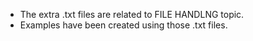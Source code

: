 - The extra .txt files are related to FILE HANDLNG topic.
- Examples have been created using those .txt files.
